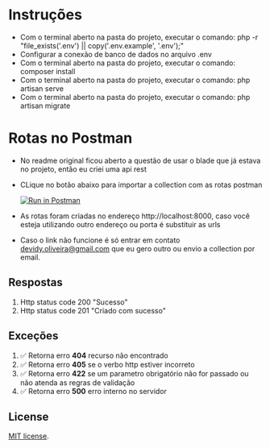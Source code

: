  
 # Instruções
* Com o terminal aberto na pasta do projeto, executar o comando: php -r "file_exists('.env') || copy('.env.example', '.env');"
* Configurar a conexão de banco de dados no arquivo .env
* Com o terminal aberto na pasta do projeto, executar o comando: composer install
* Com o terminal aberto na pasta do projeto, executar o comando: php artisan serve
* Com o terminal aberto na pasta do projeto, executar o comando: php artisan migrate

 # Rotas no Postman
* No readme original ficou aberto a questão de usar o blade que já estava no projeto, então eu criei uma api rest

* CLique no botão abaixo para importar a collection com as rotas postman 

  [![Run in Postman](https://run.pstmn.io/button.svg)](https://app.getpostman.com/run-collection/2fe490d52546a00405a9)

* As rotas foram criadas no endereço http://localhost:8000, caso você esteja utilizando outro endereço ou porta é substituir as urls
* Caso o link não funcione é só entrar em contato devidy.oliveira@gmail.com que eu gero outro ou envio a collection por email.

## Respostas
1. Http status code 200 "Sucesso"
2. Http status code 201 "Criado com sucesso"

## Exceções

1. ✅ Retorna erro **404** recurso não encontrado
2. ✅ Retorna erro **405** se o verbo http estiver incorreto
3. ✅ Retorna erro **422** se um parametro obrigatório não for passado ou não atenda as regras de validação
4. ✅ Retorna erro **500** erro interno no servidor

## License

[MIT license](https://opensource.org/licenses/MIT).

